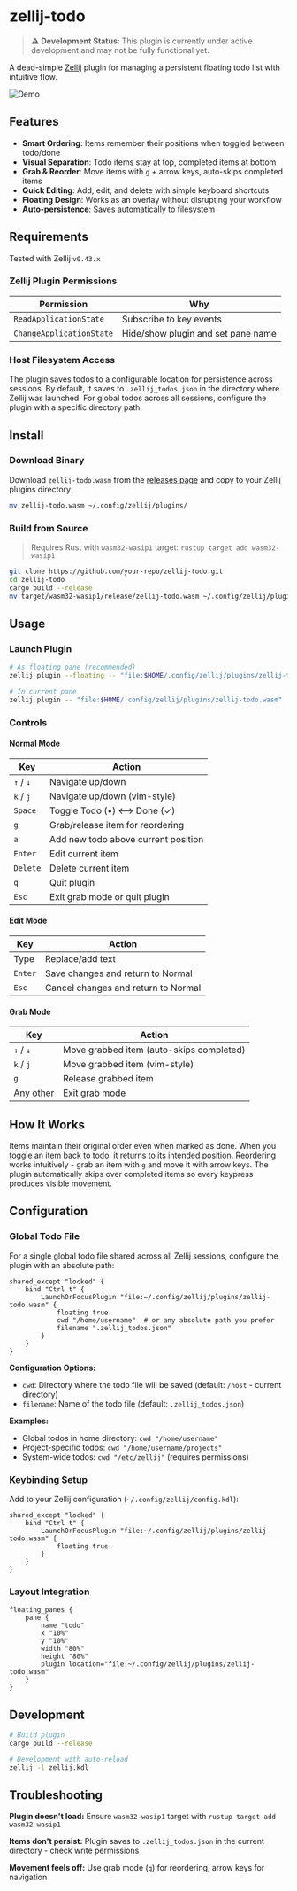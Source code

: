 # zellij-todo

> **⚠️ Development Status**: This plugin is currently under active development and may not be fully functional yet.

A dead-simple [Zellij](https://zellij.dev) plugin for managing a persistent floating todo list with intuitive flow.

![Demo](https://via.placeholder.com/600x400/2d3748/ffffff?text=zellij-todo+demo)

## Features

- **Smart Ordering**: Items remember their positions when toggled between todo/done
- **Visual Separation**: Todo items stay at top, completed items at bottom
- **Grab & Reorder**: Move items with `g` + arrow keys, auto-skips completed items
- **Quick Editing**: Add, edit, and delete with simple keyboard shortcuts
- **Floating Design**: Works as an overlay without disrupting your workflow
- **Auto-persistence**: Saves automatically to filesystem

## Requirements

Tested with Zellij `v0.43.x`

### Zellij Plugin Permissions

| Permission               | Why                                    |
| ------------------------ | -------------------------------------- |
| `ReadApplicationState`   | Subscribe to key events                |
| `ChangeApplicationState` | Hide/show plugin and set pane name    |

### Host Filesystem Access

The plugin saves todos to a configurable location for persistence across sessions. By default, it saves to `.zellij_todos.json` in the directory where Zellij was launched. For global todos across all sessions, configure the plugin with a specific directory path.

## Install

### Download Binary

Download `zellij-todo.wasm` from the [releases page](https://github.com/your-repo/zellij-todo/releases) and copy to your Zellij plugins directory:

```bash
mv zellij-todo.wasm ~/.config/zellij/plugins/
```

### Build from Source

> Requires Rust with `wasm32-wasip1` target: `rustup target add wasm32-wasip1`

```bash
git clone https://github.com/your-repo/zellij-todo.git
cd zellij-todo
cargo build --release
mv target/wasm32-wasip1/release/zellij-todo.wasm ~/.config/zellij/plugins/
```

## Usage

### Launch Plugin

```bash
# As floating pane (recommended)
zellij plugin --floating -- "file:$HOME/.config/zellij/plugins/zellij-todo.wasm"

# In current pane
zellij plugin -- "file:$HOME/.config/zellij/plugins/zellij-todo.wasm"
```

### Controls

#### Normal Mode

| Key       | Action                                    |
| --------- | ----------------------------------------- |
| `↑` / `↓` | Navigate up/down                          |
| `k` / `j` | Navigate up/down (vim-style)              |
| `Space`   | Toggle Todo (•) ⟷ Done (✓)               |
| `g`       | Grab/release item for reordering          |
| `a`       | Add new todo above current position       |
| `Enter`   | Edit current item                         |
| `Delete`  | Delete current item                       |
| `q`       | Quit plugin                               |
| `Esc`     | Exit grab mode or quit plugin             |

#### Edit Mode

| Key     | Action                              |
| ------- | ----------------------------------- |
| Type    | Replace/add text                    |
| `Enter` | Save changes and return to Normal   |
| `Esc`   | Cancel changes and return to Normal |

#### Grab Mode

| Key       | Action                                      |
| --------- | ------------------------------------------- |
| `↑` / `↓` | Move grabbed item (auto-skips completed)    |
| `k` / `j` | Move grabbed item (vim-style)               |
| `g`       | Release grabbed item                        |
| Any other | Exit grab mode                              |

## How It Works

Items maintain their original order even when marked as done. When you toggle an item back to todo, it returns to its intended position. Reordering works intuitively - grab an item with `g` and move it with arrow keys. The plugin automatically skips over completed items so every keypress produces visible movement.

## Configuration

### Global Todo File

For a single global todo file shared across all Zellij sessions, configure the plugin with an absolute path:

```kdl
shared_except "locked" {
    bind "Ctrl t" {
        LaunchOrFocusPlugin "file:~/.config/zellij/plugins/zellij-todo.wasm" {
            floating true
            cwd "/home/username"  # or any absolute path you prefer
            filename ".zellij_todos.json"
        }
    }
}
```

**Configuration Options:**
- `cwd`: Directory where the todo file will be saved (default: `/host` - current directory)
- `filename`: Name of the todo file (default: `.zellij_todos.json`)

**Examples:**
- Global todos in home directory: `cwd "/home/username"`
- Project-specific todos: `cwd "/home/username/projects"`
- System-wide todos: `cwd "/etc/zellij"` (requires permissions)

### Keybinding Setup

Add to your Zellij configuration (`~/.config/zellij/config.kdl`):

```kdl
shared_except "locked" {
    bind "Ctrl t" {
        LaunchOrFocusPlugin "file:~/.config/zellij/plugins/zellij-todo.wasm" {
            floating true
        }
    }
}
```

### Layout Integration

```kdl
floating_panes {
    pane {
        name "todo"
        x "10%"
        y "10%"
        width "80%"
        height "80%"
        plugin location="file:~/.config/zellij/plugins/zellij-todo.wasm"
    }
}
```

## Development

```bash
# Build plugin
cargo build --release

# Development with auto-reload
zellij -l zellij.kdl
```

## Troubleshooting

**Plugin doesn't load:** Ensure `wasm32-wasip1` target with `rustup target add wasm32-wasip1`

**Items don't persist:** Plugin saves to `.zellij_todos.json` in the current directory - check write permissions

**Movement feels off:** Use grab mode (`g`) for reordering, arrow keys for navigation

